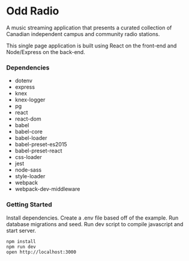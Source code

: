 # Odd Radio

A music streaming application that presents a curated collection of Canadian independent campus and community radio stations.

This single page application is built using React on the front-end and Node/Express on the back-end.

### Dependencies

* dotenv
* express
* knex
* knex-logger
* pg
* react
* react-dom
* babel
* babel-core
* babel-loader
* babel-preset-es2015
* babel-preset-react
* css-loader
* jest
* node-sass
* style-loader
* webpack
* webpack-dev-middleware

### Getting Started

Install dependencies.
Create a .env file based off of the example.
Run database migrations and seed.
Run dev script to compile javascript and start server.

```
npm install
npm run dev
open http://localhost:3000
```